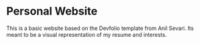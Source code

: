 # Personal Website
This is a basic website based on the Devfolio template from Anil Sevari. Its meant to be a visual representation of my resume and interests.

